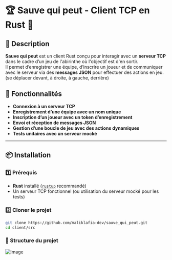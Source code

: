 # 🏆 Sauve qui peut - Client TCP en Rust 🦀

## 📌 Description
**Sauve qui peut** est un client Rust conçu pour interagir avec un **serveur TCP** dans le cadre d’un jeu de l'abirinthe où l'objectif est d'en sortir.  
Il permet d’enregistrer une équipe, d’inscrire un joueur et de communiquer avec le serveur via des **messages JSON** pour effectuer des actions en jeu. (se déplacer devant, à droite, à gauche, derrière)

## 🚀 Fonctionnalités
- **Connexion à un serveur TCP**  
- **Enregistrement d’une équipe avec un nom unique**  
- **Inscription d’un joueur avec un token d’enregistrement**  
- **Envoi et réception de messages JSON**  
- **Gestion d’une boucle de jeu avec des actions dynamiques**  
- **Tests unitaires avec un serveur mocké**  

---

## 📦 Installation

### 1️⃣ Prérequis
- **Rust** installé ([`rustup`](https://rustup.rs/) recommandé)
- Un serveur TCP fonctionnel (ou utilisation du serveur mocké pour les tests)

### 2️⃣ Cloner le projet
```sh
git clone https://github.com/maliklafia-dev/sauve_qui_peut.git
cd client/src
```

### 📁 Structure du projet
![image](https://github.com/user-attachments/assets/96d6a282-d40e-4b00-bbc0-c973fda4b715)

